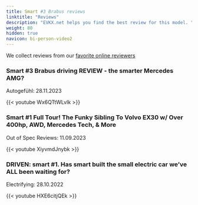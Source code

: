 ```yaml
---
title: Smart #3 Brabus reviews
linktitle: "Reviews"
description: "EVKX.net helps you find the best review for this model. "
weight: 80
hidden: true
navicon: bi-person-video2
---
```

We collect reviews from our [favorite online reviewers](../../../../guides/evreviewers/)

<div class="container text-center shadow p-2 pe-4 mb-5 bg-body-tertiary rounded border">
<h3>Smart #3 Brabus driving REVIEW - the smarter Mercedes AMG?</h3>
<p>Autogefühl: 28.11.2023</p>

{{< youtube Wx6QTtWLvIk >}}

</div>
<div class="container text-center shadow p-2 pe-4 mb-5 bg-body-tertiary rounded border">
<h3>Smart #1 Full Tour! The Funky Sibling To Volvo EX30 w/ Over 400hp, AWD, Mercedes Tech, & More</h3>
<p>Out of Spec Reviews: 11.09.2023</p>

{{< youtube XiyvmdJnybk >}}

</div>
<div class="container text-center shadow p-2 pe-4 mb-5 bg-body-tertiary rounded border">
<h3>DRIVEN: smart #1. Has smart built the small electric car we’ve ALL been waiting for?</h3>
<p>Electrifying: 28.10.2022</p>

{{< youtube HXE6citjQEk >}}

</div>
